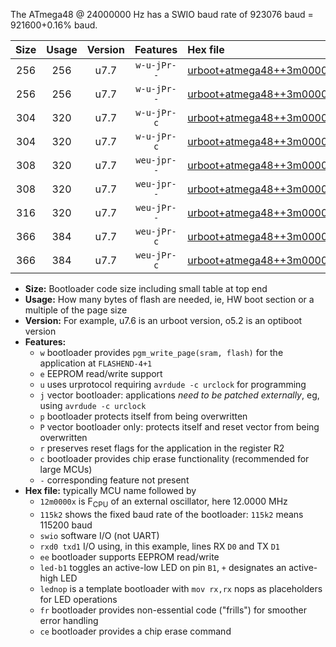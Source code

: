 The ATmega48 @ 24000000 Hz has a SWIO baud rate of 923076 baud = 921600+0.16% baud.

|Size|Usage|Version|Features|Hex file|
|:-:|:-:|:-:|:-:|:--|
|256|256|u7.7|`w-u-jPr--`|[urboot+atmega48++3m0000x++115k2_swio_rxd0_txd1_led+b5.hex](https://raw.githubusercontent.com/stefanrueger/urboot.hex/main/mcus/atmega48/external_oscillator/fcpu++3m0000_Hz/br++115k2_bps/urboot+atmega48++3m0000x++115k2_swio_rxd0_txd1_led+b5.hex)|
|256|256|u7.7|`w-u-jPr--`|[urboot+atmega48++3m0000x++115k2_swio_rxd0_txd1_lednop.hex](https://raw.githubusercontent.com/stefanrueger/urboot.hex/main/mcus/atmega48/external_oscillator/fcpu++3m0000_Hz/br++115k2_bps/urboot+atmega48++3m0000x++115k2_swio_rxd0_txd1_lednop.hex)|
|304|320|u7.7|`w-u-jPr-c`|[urboot+atmega48++3m0000x++115k2_swio_rxd0_txd1_led+b5_fr_ce.hex](https://raw.githubusercontent.com/stefanrueger/urboot.hex/main/mcus/atmega48/external_oscillator/fcpu++3m0000_Hz/br++115k2_bps/urboot+atmega48++3m0000x++115k2_swio_rxd0_txd1_led+b5_fr_ce.hex)|
|304|320|u7.7|`w-u-jPr-c`|[urboot+atmega48++3m0000x++115k2_swio_rxd0_txd1_lednop_fr_ce.hex](https://raw.githubusercontent.com/stefanrueger/urboot.hex/main/mcus/atmega48/external_oscillator/fcpu++3m0000_Hz/br++115k2_bps/urboot+atmega48++3m0000x++115k2_swio_rxd0_txd1_lednop_fr_ce.hex)|
|308|320|u7.7|`weu-jpr--`|[urboot+atmega48++3m0000x++115k2_swio_rxd0_txd1_ee_led+b5.hex](https://raw.githubusercontent.com/stefanrueger/urboot.hex/main/mcus/atmega48/external_oscillator/fcpu++3m0000_Hz/br++115k2_bps/urboot+atmega48++3m0000x++115k2_swio_rxd0_txd1_ee_led+b5.hex)|
|308|320|u7.7|`weu-jpr--`|[urboot+atmega48++3m0000x++115k2_swio_rxd0_txd1_ee_lednop.hex](https://raw.githubusercontent.com/stefanrueger/urboot.hex/main/mcus/atmega48/external_oscillator/fcpu++3m0000_Hz/br++115k2_bps/urboot+atmega48++3m0000x++115k2_swio_rxd0_txd1_ee_lednop.hex)|
|316|320|u7.7|`weu-jPr--`|[urboot+atmega48++3m0000x++115k2_swio_rxd0_txd1_ee.hex](https://raw.githubusercontent.com/stefanrueger/urboot.hex/main/mcus/atmega48/external_oscillator/fcpu++3m0000_Hz/br++115k2_bps/urboot+atmega48++3m0000x++115k2_swio_rxd0_txd1_ee.hex)|
|366|384|u7.7|`weu-jPr-c`|[urboot+atmega48++3m0000x++115k2_swio_rxd0_txd1_ee_led+b5_fr_ce.hex](https://raw.githubusercontent.com/stefanrueger/urboot.hex/main/mcus/atmega48/external_oscillator/fcpu++3m0000_Hz/br++115k2_bps/urboot+atmega48++3m0000x++115k2_swio_rxd0_txd1_ee_led+b5_fr_ce.hex)|
|366|384|u7.7|`weu-jPr-c`|[urboot+atmega48++3m0000x++115k2_swio_rxd0_txd1_ee_lednop_fr_ce.hex](https://raw.githubusercontent.com/stefanrueger/urboot.hex/main/mcus/atmega48/external_oscillator/fcpu++3m0000_Hz/br++115k2_bps/urboot+atmega48++3m0000x++115k2_swio_rxd0_txd1_ee_lednop_fr_ce.hex)|

- **Size:** Bootloader code size including small table at top end
- **Usage:** How many bytes of flash are needed, ie, HW boot section or a multiple of the page size
- **Version:** For example, u7.6 is an urboot version, o5.2 is an optiboot version
- **Features:**
  + `w` bootloader provides `pgm_write_page(sram, flash)` for the application at `FLASHEND-4+1`
  + `e` EEPROM read/write support
  + `u` uses urprotocol requiring `avrdude -c urclock` for programming
  + `j` vector bootloader: applications *need to be patched externally*, eg, using `avrdude -c urclock`
  + `p` bootloader protects itself from being overwritten
  + `P` vector bootloader only: protects itself and reset vector from being overwritten
  + `r` preserves reset flags for the application in the register R2
  + `c` bootloader provides chip erase functionality (recommended for large MCUs)
  + `-` corresponding feature not present
- **Hex file:** typically MCU name followed by
  + `12m0000x` is F<sub>CPU</sub> of an external oscillator, here 12.0000 MHz
  + `115k2` shows the fixed baud rate of the bootloader: `115k2` means 115200 baud
  + `swio` software I/O (not UART)
  + `rxd0 txd1` I/O using, in this example, lines RX `D0` and TX `D1`
  + `ee` bootloader supports EEPROM read/write
  + `led-b1` toggles an active-low LED on pin `B1`, `+` designates an active-high LED
  + `lednop` is a template bootloader with `mov rx,rx` nops as placeholders for LED operations
  + `fr` bootloader provides non-essential code ("frills") for smoother error handling
  + `ce` bootloader provides a chip erase command
